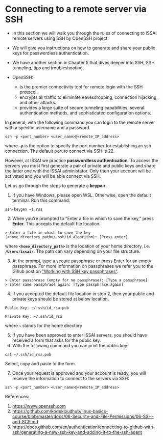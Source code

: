 # Connecting to a remote server via SSH 

- In this section we will walk you through the rules of connecting to ISSAI remote servers using SSH by OpenSSH project.
- We will give you instructions on how to generate and share your public keys for passwordless authentication.
- We have another section in Chapter 5 that dives deeper into SSH, SSH tunneling, tips and troubleshooting.

- OpenSSH:
   - is the premier connectivity tool for remote login with the SSH protocol. 
   - encrypts all traffic to eliminate eavesdropping, connection hijacking, and other attacks. 
   - provides a large suite of secure tunneling capabilities, several authentication methods, and sophisticated configuration options.

In general, with the following command you can login to the remote server with a specific username and a password.

```
ssh -p <port_number> <user_name>@<remote_IP_address>
```     
where **`-p`** is the option to specify the port number for establishing an ssh connection. The default port to connect via SSH is 22.

However, at ISSAI we practice **passwordless authentication**. To access the servers you must first generate a pair of private and public keys and share the latter one with the ISSAI administator. Only then your account will be activated and you will be able connect via SSH.
   
Let us go through the steps to generate a **keypair**. 

1. If you have Windows, please open WSL. Otherwise, open the default terminal. Run this command:

```
ssh-keygen –t rsa
```

2. When you're prompted to "Enter a file in which to save the key," press **Enter**. This accepts the default file location.
```
> Enter a file in which to save the key (<home_directory_path>/.ssh/id_algorithm): [Press enter]
```
where **`<home_directory_path>`** is the location of your home directory, i.e. **`/Users/issai/`**. The path can vary depending on your file structure. 

3. At the prompt, type a secure passphrase or press Enter for an empty passphrase. For more information on passphrases we refer you to the Gihub post on ["Working with SSH key passphrases"](https://docs.github.com/en/authentication/connecting-to-github-with-ssh/working-with-ssh-key-passphrases).
```
> Enter passphrase (empty for no passphrase): [Type a passphrase]
> Enter same passphrase again: [Type passphrase again]
```
4. If you accepted the default file location in step 2, then your public and private keys should be stored at below location.

```
Public Key: ~/.ssh/id_rsa.pub

Private Key: ~/.ssh/id_rsa
```
where **`~`** stands for the home directory

5. If you have been approved to enter ISSAI servers, you should have received a form that asks for the public key. 
6. With the following command you can print the public key:
```
cat ~/.ssh/id_rsa.pub
```
Select, copy and paste to the form.

7. Once your request is approved and your account is ready, you will receive the information to connect to the servers via SSH:
```
ssh -p <port_number> <user_name>@<remote_IP_address>
```   
References:
1. https://www.openssh.com
2. https://github.com/kodekloudhub/linux-basics-course/blob/master/docs/06-Security-and-File-Permissions/06-SSH-and-SCP.md
3. https://docs.github.com/en/authentication/connecting-to-github-with-ssh/generating-a-new-ssh-key-and-adding-it-to-the-ssh-agent

